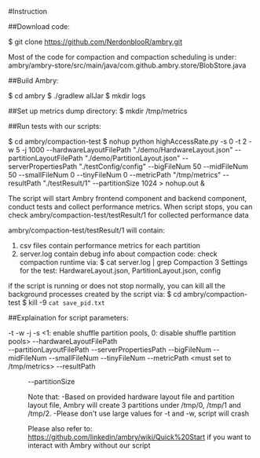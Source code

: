 #Instruction

##Download code:

$ git clone https://github.com/NerdonblooR/ambry.git
	
Most of the code for compaction and compaction scheduling is under:
ambry/ambry-store/src/main/java/com.github.ambry.store/BlobStore.java

##Build Ambry: 

$ cd ambry
$ ./gradlew allJar
$ mkdir logs

##Set up metrics dump directory:
$ mkdir /tmp/metrics

##Run tests with our scripts:

$ cd ambry/compaction-test
$ nohup python highAccessRate.py -s 0 -t 2 -w 5 -j 1000 --hardwareLayoutFilePath "./demo/HardwareLayout.json"  --partitionLayoutFilePath "./demo/PartitionLayout.json" --serverPropertiesPath "./testConfig/config" --bigFileNum 50 --midFileNum 50 --smallFileNum 0 --tinyFileNum 0 --metricPath "/tmp/metrics" --resultPath "./testResult/1" --partitionSize 1024 > nohup.out &

The script will start Ambry frontend component and backend component, conduct tests and collect performance metrics.
When script stops, you can check ambry/compaction-test/testResult/1 for collected performance data

ambry/compaction-test/testResult/1 will contain:
1. csv files contain performance metrics for each partition
2. server.log contain debug info about compaction code:
   check compaction runtime via:
   $ cat server.log | grep Compaction
3  Settings for the test: HardwareLayout.json, PartitionLayout.json, config  


if the script is running or does not stop normally, you can kill all the background processes created by the script via:
$ cd ambry/compaction-test
$ kill -9 `cat save_pid.txt`


##Explaination for script parameters:

-t <extra process number> 
-w <worker threds number per process> 
-j <number of requests the main process should fetch before it stops> 
-s <1: enable shuffle partition pools, 0: disable shuffle partition pools> 
--hardwareLayoutFilePath <hardwareConfigFile>  
--partitionLayoutFilePath <partitionConfigFile> 
--serverPropertiesPath <file contains the scheduling thresholds>
--bigFileNum <the number of big file a process need to load into ambry before test phase> 
--midFileNum <the number of medium file a process need to load into ambry before test phase> 
--smallFileNum <the number of small file a process need to load into ambry before test phase> 
--tinyFileNum <the number of tiny file a process need to load into ambry before test phase>
--metricPath <must set to /tmp/metrics> 
--resultPath <dir to store the test results when test stop> 
--partitionSize <size in MB>

Note that:
-Based on provided hardware layout file and partition layout file, Ambry will create 3 partitions
under /tmp/0, /tmp/1 and /tmp/2.
-Please don't use large values for -t and -w, script will crash

Please also refer to: https://github.com/linkedin/ambry/wiki/Quick%20Start
if you want to interact with Ambry without our script
